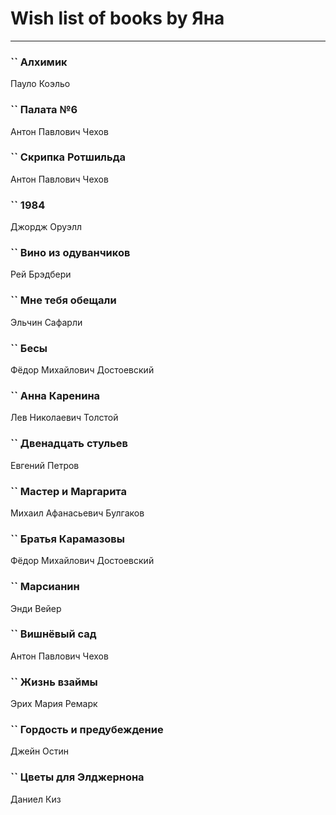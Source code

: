 # Wish list of books by Яна
---

### `` Алхимик
Пауло Коэльо

### `` Палата №6
Антон Павлович Чехов

### `` Скрипка Ротшильда
Антон Павлович Чехов

### `` 1984
Джордж Оруэлл

### `` Вино из одуванчиков
Рей Брэдбери

### `` Мне тебя обещали
Эльчин Сафарли

### `` Бесы
Фёдор Михайлович Достоевский

### `` Анна Каренина
Лев Николаевич Толстой

### `` Двенадцать стульев
Евгений Петров

### `` Мастер и Маргарита
Михаил Афанасьевич Булгаков

### `` Братья Карамазовы
Фёдор Михайлович Достоевский

### `` Марсианин
Энди Вейер

### `` Вишнёвый сад
Антон Павлович Чехов

### `` Жизнь взаймы
Эрих Мария Ремарк

### `` Гордость и предубеждение
Джейн Остин

### `` Цветы для Элджернона
Даниел Киз

